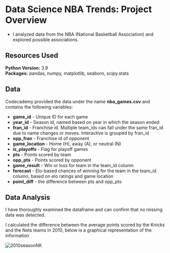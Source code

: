 # Data Science NBA Trends: Project Overview
* I analyzed data from the NBA (National Basketball Association) and explored possible associations.

## Resources Used
**Python Version:** 3.9  
**Packages:** pandas, numpy, matplotlib, seaborn, scipy.stats

## Data 
Codecademy provided the data under the name **nba_games.csv** and contains the following variables:
* **game_id** - Unique ID for each game
* **year_id** - Season id, named based on year in which the season ended
* **fran_id** - Franchise id. Multiple team_ids can fall under the same fran_id due to name changes or moves. Interactive is grouped by fran_id
* **opp_fran** - Franchise id of opponent 
* **game_location** - Home (H), away (A), or neutral (N)
* **is_playoffs** - Flag for playoff games
* **pts** - Points scored by team
* **opp_pts** - Points scored by opponent
* **game_result** - Win or loss for team in the team_id column
* **forecast** - Elo-based chances of winning for the team in the team_id column, based on elo ratings and game location
* **point_diff** - the difference between pts and opp_pts

## Data Analysis
I have thoroughly examined the dataframe and can confirm that no missing data was detected.

I calculated the difference between the average points scored by the Knicks and the Nets teams in 2010, below is a graphical representation of the information


![2010seasonNK](https://user-images.githubusercontent.com/114705723/221719194-c397867b-a6b1-4f0a-a298-35dc97d5440d.png)

